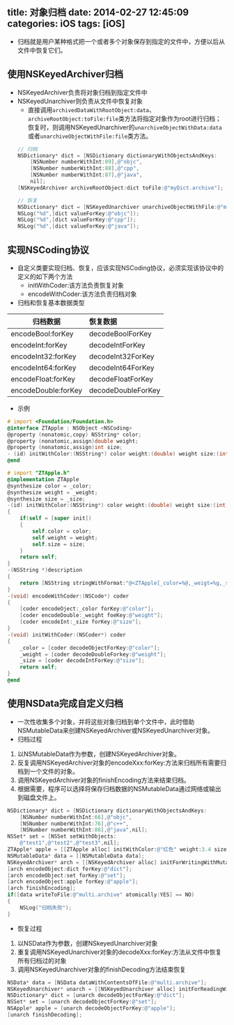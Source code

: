 title: 对象归档
date: 2014-02-27 12:45:09
categories: iOS
tags: [iOS]
---
- 归档就是用户某种格式把一个或者多个对象保存到指定的文件中，方便以后从文件中恢复它们。

## 使用NSKeyedArchiver归档
- NSKeyedArchiver负责将对象归档到指定文件中
- NSKeyedUnarchiver则负责从文件中恢复对象
    + 直接调用`archivedDataWithRootObject:data`、`archiveRootObject:toFile:file`类方法将指定对象作为root进行归档；恢复时，则调用NSKeyedUnarchiver的`unarchiveObjectWithData:data`或者`unarchiveObjectWithFile:file`类方法。
    ```Objective-C
    // 归档
    NSDictionary* dict = [NSDictionary dictionaryWithObjectsAndKeys:
        [NSNumber numberWithInt:89],@"objc",
        [NSNumber numberWithInt:88],@"cpp",
        [NSNumber numberWithInt:87],@"java",
        nil];
    [NSKeyedArchiver archiveRootObject:dict toFile:@"myDict.archive"];
    ```
    ```Objective-C
    // 恢复
    NSDictionary* dict = [NSKeyedUnarchiver unarchiveObjectWithFile:@"myDict.archive"];
    NSLog("%d",[dict valueForKey:@"objc"]);
    NSLog("%d",[dict valueForKey:@"cpp"]);
    NSLog("%d",[dict valueForKey:@"java"]);
    ```

## 实现NSCoding协议
- 自定义类要实现归档、恢复，应该实现NSCoding协议，必须实现该协议中的定义的如下两个方法
    + initWithCoder:该方法负责恢复对象
    + encodeWithCoder:该方法负责归档对象
- 归档和恢复基本数据类型

|归档数据|恢复数据|
|---|:---|
|encodeBool:forKey|decodeBoolForKey|
|encodeInt:forKey|decodeIntForKey|
|encodeInt32:forKey|decodeInt32ForKey|
|encodeInt64:forKey|decodeInt64ForKey|
|encodeFloat:forKey|decodeFloatForKey|
|encodeDouble:forKey|decodeDoubleForKey|
- 示例

```Objective-C
# import <Foundation/Foundation.h>
@interface ZTApple : NSObject <NSCoding>
@property (nonatomic,copy) NSString* color;
@property (nonatomic,assign)double weight;
@property (nonatomic,assign)int size;
- (id) initWithColor:(NSString*) color weight:(double) weight size:(int) size;
@end
```
```Objective-C
# import "ZTApple.h"
@implementation ZTApple
@synthesize color = _color;
@synthesize weight = _weight;
@synthesize size = _size;
-(id) initWithColor:(NSString*) color weight:(double) weight size:(int) size
{
    if(self = [super init])
    {
        self.color = color;
        self.weight = weight;
        self.size = size;
    }
    return self;
} 
-(NSString *)description
{
    return [NSString stringWithFormat:"@<ZTApple[_color=%@,_weigt=%g,_size=%d]>",self.color,self.weight,self.size];
}
-(void) encodeWithCoder:(NSCode*) coder
{
    [coder encodeOject:_color forKey:@"color"];
    [coder encodeDouble:_weight foeKey:@"weight"];
    [coder encodeInt:_size forKey:@"size"];
}
-(void) initWithCoder:(NSCoder*) coder
{
    _color = [coder decodeObjectForKey:@"color"];
    _weight = [coder decodeDoubleForkey:@"weight"];
    _size = [coder decodeIntForKey:@"size"];
    return self;
}
@end
```
##  使用NSData完成自定义归档
- 一次性收集多个对象，并将这些对象归档到单个文件中，此时借助NSMutableData来创建NSKeyedArchiver或NSKeyedUnarchiver对象。
- 归档过程
1. 以NSMutableData作为参数，创建NSKeyedArchiver对象。
2. 反复调用NSKeyedArchiver对象的encodeXxx:forKey:方法来归档所有需要归档到一个文件的对象。
3. 调用NSKeyedArchiver对象的finishEncoding方法来结束归档。
4. 根据需要，程序可以选择将保存归档数据的NSMutableData通过网络或输出到磁盘文件上。
```Objective-C
NSDictionary* dict = [NSDictionary dictionaryWithObjectsAndKeys:
    [NSNumber numberWithInt:66],@"objc",
    [NSNumber numberWithInt:76],@"c++",
    [NSNumber numberWithInt:86],@"java",nil];
NSSet* set = [NSSet setWithObjects:
    @"test1",@"test2",@"test3",nil];
ZTApple* apple = [[ZTApple alloc] initWithColor:@"红色" weight:3.4 size:20];
NSMutableData* data = [[NSMutableData data];
NSKeyedArchiver* arch = [[NSKeyedArchiver alloc] initForWritingWithMutableData:data];
[arch encodeObject:dict forKey:@"dict"];
[arch encodeObject:set forKey:@"set"];
[arch encodeObject:apple forKey:@"apple"];
[arch finishEncoding];
if([data writeToFile:@"multi.archive" atomically:YES] == NO)
{
    NSLog("归档失败");
}
```
- 恢复过程
1. 以NSData作为参数，创建NSkeyedUnarchiver对象
2. 重复调用NSKeyedUnarchiver对象的decodeXxx:forKey:方法从文件中恢复所有归档过的对象
3. 调用NSKeyedUnarchiver对象的finishDecoding方法结束恢复
```Objective-C
NSData* data = [NSData dataWithContentsOfFile:@"multi.archive"];
NSKeyedUnarchiver* unarch = [[NSKeyedUnarchiver alloc] initForReadingWithData:data];
NSDictionary* dict = [unarch decodeObjectForKey:@"dict"];
NSSet* set = [unarch decodeObjectForKey:@"set"];
NSApple* apple = [unarch decodeObjectForKey:@"apple"];
[unarch finishDecoding];
```